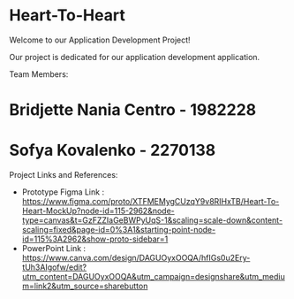 # Heart-To-Heart

Welcome to our Application Development Project! 

Our project is dedicated for our application development application.

Team Members: 
# Bridjette Nania Centro - 1982228
# Sofya Kovalenko - 2270138

Project Links and References:

- Prototype Figma Link : https://www.figma.com/proto/XTFMEMygCUzqY9v8RIHxTB/Heart-To-Heart-MockUp?node-id=115-2962&node-type=canvas&t=GzFZZIaGeBWPyUqS-1&scaling=scale-down&content-scaling=fixed&page-id=0%3A1&starting-point-node-id=115%3A2962&show-proto-sidebar=1
- PowerPoint Link : https://www.canva.com/design/DAGUOyxOOQA/hfIGs0u2Ery-tUh3AIgofw/edit?utm_content=DAGUOyxOOQA&utm_campaign=designshare&utm_medium=link2&utm_source=sharebutton
